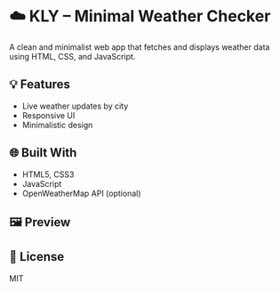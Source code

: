 # ☁️ KLY – Minimal Weather Checker

A clean and minimalist web app that fetches and displays weather data using HTML, CSS, and JavaScript.

## 💡 Features
- Live weather updates by city
- Responsive UI
- Minimalistic design

## 🌐 Built With
- HTML5, CSS3
- JavaScript
- OpenWeatherMap API (optional)

## 🖼️ Preview
<!-- Add screenshot here -->

## 📄 License
MIT
